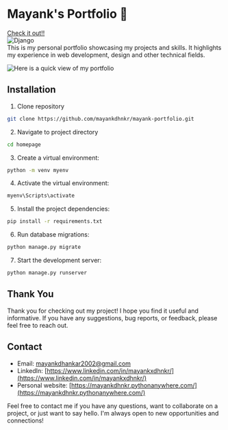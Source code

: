 # Mayank's Portfolio 🚀

[Check it out!!](https://mayankdhnkr.pythonanywhere.com/) <br />
![Django](https://img.shields.io/badge/django-%23092E20.svg?style=for-the-badge&logo=django&logoColor=white) <br />
This is my personal portfolio showcasing my projects and skills. It highlights my experience in web development, design and other technical fields.

![Here is a quick view of my portfolio](https://www.linkpicture.com/q/Mayank-s-Portfolio.png)

## Installation

1. Clone repository

```bash
git clone https://github.com/mayankdhnkr/mayank-portfolio.git
```

2. Navigate to project directory

```bash
cd homepage
```

3. Create a virtual environment:

```bash
python -m venv myenv
```

4. Activate the virtual environment:

```bash
myenv\Scripts\activate
```

5. Install the project dependencies:

```bash
pip install -r requirements.txt
```

6. Run database migrations:

```bash
python manage.py migrate
```

7. Start the development server:

```bash
python manage.py runserver

```

## Thank You

Thank you for checking out my project! I hope you find it useful and informative. If you have any suggestions, bug reports, or feedback, please feel free to reach out.

## Contact

-   Email: [mayankdhankar2002@gmail.com](mailto:mayankdhankar2002@gmail.com)
-   LinkedIn: [https://www.linkedin.com/in/mayankxdhnkr/](https://www.linkedin.com/in/mayankxdhnkr/)
-   Personal website: [https://mayankdhnkr.pythonanywhere.com/](https://mayankdhnkr.pythonanywhere.com/)

Feel free to contact me if you have any questions, want to collaborate on a project, or just want to say hello. I'm always open to new opportunities and connections!
